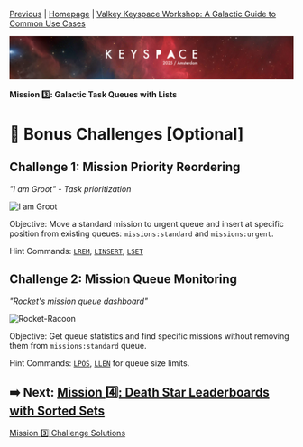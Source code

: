 [Previous](../docs/missions.md) | [Homepage](../../../README.md) | [Valkey Keyspace Workshop: A Galactic Guide to Common Use Cases](../../../README.md)

![Keyspace](../../../static/img/keyspace-backdrop.png)

__Mission 3️⃣: Galactic Task Queues with Lists__

# 🚀 Bonus Challenges [Optional]

## **Challenge 1: Mission Priority Reordering**

*"I am Groot" - Task prioritization*

![I am Groot](https://media0.giphy.com/media/v1.Y2lkPTc5MGI3NjExcGp0dXRncHZlM3Uwd3J6NTRjeXZuem1hdW11OTBuN2ttdzB3eDA2dSZlcD12MV9pbnRlcm5hbF9naWZfYnlfaWQmY3Q9Zw/l4FGrYKtP0pBGpBAY/giphy.gif)

Objective: Move a standard mission to urgent queue and insert at specific position from existing queues: `missions:standard` and `missions:urgent`.

Hint Commands: [`LREM`](https://valkey.io/commands/lrem/), [`LINSERT`](https://valkey.io/commands/linsert/), [`LSET`](https://valkey.io/commands/lset/)

## **Challenge 2: Mission Queue Monitoring**

*"Rocket's mission queue dashboard"*

![Rocket-Racoon](https://media1.giphy.com/media/v1.Y2lkPTc5MGI3NjExYWZpcW9qcXBhejYwZzlwYWhnaGZrdWN2bWpzeXRpMzUwbXJobWtycCZlcD12MV9pbnRlcm5hbF9naWZfYnlfaWQmY3Q9Zw/3oKIPzVXlzxhAWamNW/giphy.gif)

Objective: Get queue statistics and find specific missions without removing them from `missions:standard` queue.

Hint Commands: [`LPOS`](https://valkey.io/commands/lpos/), [`LLEN`](https://valkey.io/commands/llen/) for queue size limits.

## ➡️ Next: [Mission 4️⃣: Death Star Leaderboards with Sorted Sets](../leaderboards/README.md)

[Mission 3️⃣ Challenge Solutions](../queues/solution.md)
